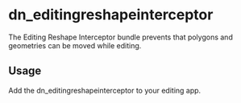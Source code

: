 # dn_editingreshapeinterceptor

The Editing Reshape Interceptor bundle prevents that polygons and geometries can be moved while editing.

## Usage

Add the dn_editingreshapeinterceptor to your editing app.
